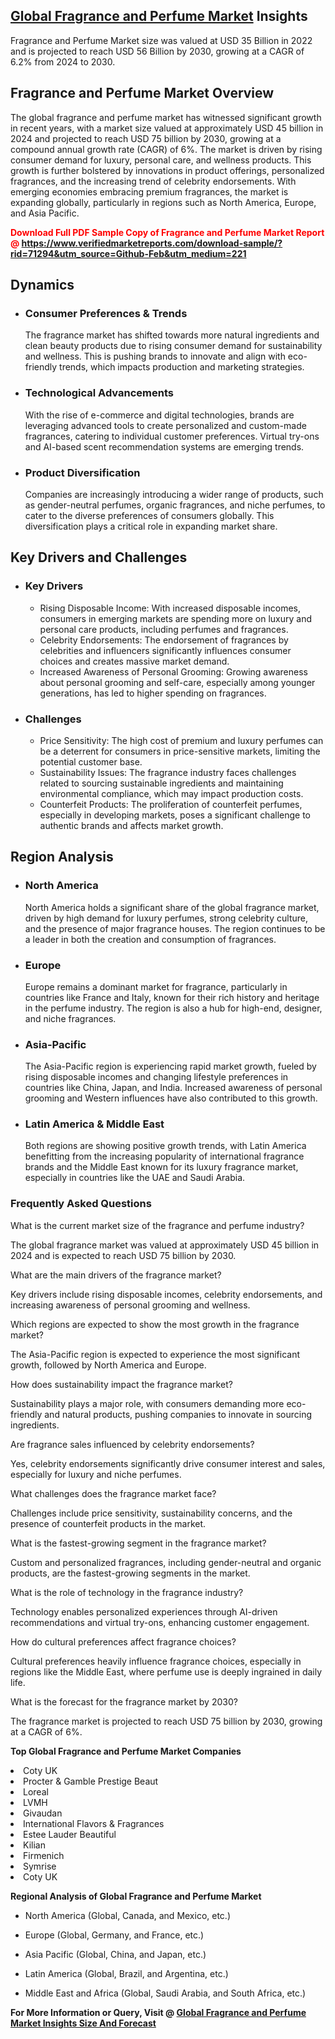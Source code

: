 <h2><a href="https://www.verifiedmarketreports.com/download-sample/?rid=71294&amp;utm_source=Github&amp;utm_medium=221" target="_blank">Global Fragrance and Perfume Market</a> Insights</h2><p>Fragrance and Perfume Market size was valued at USD 35 Billion in 2022 and is projected to reach USD 56 Billion by 2030, growing at a CAGR of 6.2% from 2024 to 2030.</p><p> <h2>Fragrance and Perfume Market Overview</h2> <p>The global fragrance and perfume market has witnessed significant growth in recent years, with a market size valued at approximately USD 45 billion in 2024 and projected to reach USD 75 billion by 2030, growing at a compound annual growth rate (CAGR) of 6%. The market is driven by rising consumer demand for luxury, personal care, and wellness products. This growth is further bolstered by innovations in product offerings, personalized fragrances, and the increasing trend of celebrity endorsements. With emerging economies embracing premium fragrances, the market is expanding globally, particularly in regions such as North America, Europe, and Asia Pacific.</p> <p><strong><p><span class=""><span style="color: #ff0000;"><strong>Download Full PDF Sample Copy of Fragrance and Perfume Market Report</strong> @ </span><a href="https://www.verifiedmarketreports.com/download-sample/?rid=71294&amp;utm_source=Github-Feb&amp;utm_medium=221" target="_blank">https://www.verifiedmarketreports.com/download-sample/?rid=71294&amp;utm_source=Github-Feb&amp;utm_medium=221</a></span></p></strong></p> <h2>Dynamics</h2> <ul> <li><h3>Consumer Preferences & Trends</h3> The fragrance market has shifted towards more natural ingredients and clean beauty products due to rising consumer demand for sustainability and wellness. This is pushing brands to innovate and align with eco-friendly trends, which impacts production and marketing strategies. </li> <li><h3>Technological Advancements</h3> With the rise of e-commerce and digital technologies, brands are leveraging advanced tools to create personalized and custom-made fragrances, catering to individual customer preferences. Virtual try-ons and AI-based scent recommendation systems are emerging trends. </li> <li><h3>Product Diversification</h3> Companies are increasingly introducing a wider range of products, such as gender-neutral perfumes, organic fragrances, and niche perfumes, to cater to the diverse preferences of consumers globally. This diversification plays a critical role in expanding market share. </li> </ul> <h2>Key Drivers and Challenges</h2> <ul> <li><h3>Key Drivers</h3> <ul> <li>Rising Disposable Income: With increased disposable incomes, consumers in emerging markets are spending more on luxury and personal care products, including perfumes and fragrances.</li> <li>Celebrity Endorsements: The endorsement of fragrances by celebrities and influencers significantly influences consumer choices and creates massive market demand.</li> <li>Increased Awareness of Personal Grooming: Growing awareness about personal grooming and self-care, especially among younger generations, has led to higher spending on fragrances.</li> </ul> </li> <li><h3>Challenges</h3> <ul> <li>Price Sensitivity: The high cost of premium and luxury perfumes can be a deterrent for consumers in price-sensitive markets, limiting the potential customer base.</li> <li>Sustainability Issues: The fragrance industry faces challenges related to sourcing sustainable ingredients and maintaining environmental compliance, which may impact production costs.</li> <li>Counterfeit Products: The proliferation of counterfeit perfumes, especially in developing markets, poses a significant challenge to authentic brands and affects market growth.</li> </ul> </li> </ul> <h2>Region Analysis</h2> <ul> <li><h3>North America</h3> North America holds a significant share of the global fragrance market, driven by high demand for luxury perfumes, strong celebrity culture, and the presence of major fragrance houses. The region continues to be a leader in both the creation and consumption of fragrances. </li> <li><h3>Europe</h3> Europe remains a dominant market for fragrance, particularly in countries like France and Italy, known for their rich history and heritage in the perfume industry. The region is also a hub for high-end, designer, and niche fragrances. </li> <li><h3>Asia-Pacific</h3> The Asia-Pacific region is experiencing rapid market growth, fueled by rising disposable incomes and changing lifestyle preferences in countries like China, Japan, and India. Increased awareness of personal grooming and Western influences have also contributed to this growth. </li> <li><h3>Latin America & Middle East</h3> Both regions are showing positive growth trends, with Latin America benefitting from the increasing popularity of international fragrance brands and the Middle East known for its luxury fragrance market, especially in countries like the UAE and Saudi Arabia. </li> </ul> <h3>Frequently Asked Questions</h3> <p>What is the current market size of the fragrance and perfume industry?</p> <p>The global fragrance market was valued at approximately USD 45 billion in 2024 and is expected to reach USD 75 billion by 2030.</p> <p>What are the main drivers of the fragrance market?</p> <p>Key drivers include rising disposable incomes, celebrity endorsements, and increasing awareness of personal grooming and wellness.</p> <p>Which regions are expected to show the most growth in the fragrance market?</p> <p>The Asia-Pacific region is expected to experience the most significant growth, followed by North America and Europe.</p> <p>How does sustainability impact the fragrance market?</p> <p>Sustainability plays a major role, with consumers demanding more eco-friendly and natural products, pushing companies to innovate in sourcing ingredients.</p> <p>Are fragrance sales influenced by celebrity endorsements?</p> <p>Yes, celebrity endorsements significantly drive consumer interest and sales, especially for luxury and niche perfumes.</p> <p>What challenges does the fragrance market face?</p> <p>Challenges include price sensitivity, sustainability concerns, and the presence of counterfeit products in the market.</p> <p>What is the fastest-growing segment in the fragrance market?</p> <p>Custom and personalized fragrances, including gender-neutral and organic products, are the fastest-growing segments in the market.</p> <p>What is the role of technology in the fragrance industry?</p> <p>Technology enables personalized experiences through AI-driven recommendations and virtual try-ons, enhancing customer engagement.</p> <p>How do cultural preferences affect fragrance choices?</p> <p>Cultural preferences heavily influence fragrance choices, especially in regions like the Middle East, where perfume use is deeply ingrained in daily life.</p> <p>What is the forecast for the fragrance market by 2030?</p> <p>The fragrance market is projected to reach USD 75 billion by 2030, growing at a CAGR of 6%.</p> </p><p><strong>Top Global Fragrance and Perfume Market Companies</strong></p><div data-test-id=""><p><li>Coty UK</li><li> Procter & Gamble Prestige Beaut</li><li> Loreal</li><li> LVMH</li><li> Givaudan</li><li> International Flavors & Fragrances</li><li> Estee Lauder Beautiful</li><li> Kilian</li><li> Firmenich</li><li> Symrise</li><li> Coty UK</li></p><div><strong>Regional Analysis of&nbsp;Global Fragrance and Perfume Market</strong></div><ul><li dir="ltr"><p dir="ltr">North America&nbsp;(Global, Canada, and Mexico, etc.)</p></li><li dir="ltr"><p dir="ltr">Europe (Global, Germany, and France, etc.)</p></li><li dir="ltr"><p dir="ltr">Asia Pacific&nbsp;(Global, China, and Japan, etc.)</p></li><li dir="ltr"><p dir="ltr">Latin America&nbsp;(Global, Brazil, and Argentina, etc.)</p></li><li dir="ltr">Middle East and Africa&nbsp;(Global, Saudi Arabia, and South Africa, etc.)</li></ul><p><strong>For More Information or Query, Visit @&nbsp;</strong><strong><a href="https://www.verifiedmarketreports.com/product/global-fragrance-and-perfume-market-2019-by-manufacturers-regions-type-and-application-forecast-to-2024/?utm_source=Github&amp;utm_medium=221" target="_blank">Global Fragrance and Perfume Market Insights Size And Forecast</a></strong></p></div>
